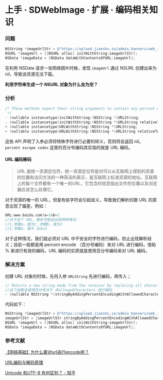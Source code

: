 # 上手 · SDWebImage · 扩展 · 编码相关知识

### 问题

```objective-c
NSString *imageUrlStr = @"https://upload.jianshu.io/admin_banners/web_images/4219/05809448a1c38a25c913d9668eb6fcda272b4ab2.jpg?imageMogr2/auto-orient/strip|imageView2/1/w/1250/h/540";
NSURL *imageUrl = [[NSURL alloc] initWithString:imageUrlStr];
NSData *imageData = [NSData dataWithContentsOfURL:imageUrl];
```

在利用 NSData 请求一张网络图片时候，发现 `imageUrl` 通过 NSURL 创建出来为 nil，导致该资源无法下载。

**利用字符串生成一个 NSURL 对象为什么会为空？**

### 分析

``` objective-c
/* These methods expect their string arguments to contain any percent escape codes that are necessary. It is an error for URLString to be nil.
 */
- (nullable instancetype)initWithString:(NSString *)URLString;
- (nullable instancetype)initWithString:(NSString *)URLString relativeToURL:(nullable NSURL *)baseURL NS_DESIGNATED_INITIALIZER;
+ (nullable instancetype)URLWithString:(NSString *)URLString;
+ (nullable instancetype)URLWithString:(NSString *)URLString relativeToURL:(nullable NSURL *)baseURL;
```

这些 API 声明了入参必须将特殊字符进行必要的转义，否则将会返回 nil。`percent escape codes` 这里的百分号编码其实指的就是 URL 编码。

#### URL 编码解码

> URL 是统一资源定位符，统一资源定位符是对可以从互联网上得到的资源的位置和访问方法的一种简洁的表示，是互联网上标准资源的地址。互联网上的每个文件都有一个唯一的URL，它包含的信息指出文件的位置以及浏览器应该怎么处理它。

对于资源的唯一的 URL，但是有些字符会引起歧义，导致我们解析的跟 URL 的原意出现了偏差，例如：

```objective-c
URL:www.baidu.com?a=1&b=2
//对于这个 URL，解析可能会出现两种情况：
//1.参数a，值为1；参数b，值为2
//2.参数a，值为 1&b=2
```

对于这种情况，我们就必须对 URL 中不安全的字符进行编码，防止出现解析歧义；目前一般都是用 percent encode （百分号编码）来对 URL 进行编码，借助 % 来进行有效的编码，URL 编码的实质就是使用百分号编码来对 URL 编码。

### 解决方案

创建 URL 对象的时候，先将入参 `URLString` 先进行编码，再传入；

```objective-c
// Returns a new string made from the receiver by replacing all characters not in the allowedCharacters set with percent encoded characters. UTF-8 encoding is used to determine the correct percent encoded characters. Entire URL strings cannot be percent-encoded. This method is intended to percent-encode an URL component or subcomponent string, NOT the entire URL string. Any characters in allowedCharacters outside of the 7-bit ASCII range are ignored.
//这个函数会使用百分号对于 非allowedCharacters 进行编码
- (nullable NSString *)stringByAddingPercentEncodingWithAllowedCharacters:(NSCharacterSet *)allowedCharacters API_AVAILABLE(macos(10.9), ios(7.0), watchos(2.0), tvos(9.0));
```

代码如下：

```objective-c
NSString *imageUrlStr = @"https://upload.jianshu.io/admin_banners/web_images/4219/05809448a1c38a25c913d9668eb6fcda272b4ab2.jpg?imageMogr2/auto-orient/strip|imageView2/1/w/1250/h/540";
imageUrlStr = [imageUrlStr stringByAddingPercentEncodingWithAllowedCharacters:[NSCharacterSet URLQueryAllowedCharacterSet]];
NSURL *imageUrl = [[NSURL alloc] initWithString:imageUrlStr];
NSData *imageData = [NSData dataWithContentsOfURL:imageUrl];
```

### 参考文献

[【网络基础】为什么要对url进行encode呢？](http://blog.csdn.net/xude1985/article/details/52268533)

[URL编码与解码原理](http://blog.csdn.net/zmx729618/article/details/51381655)

[Unicode 和UTF-8 有何区别？ - 知乎](https://www.zhihu.com/question/23374078)









